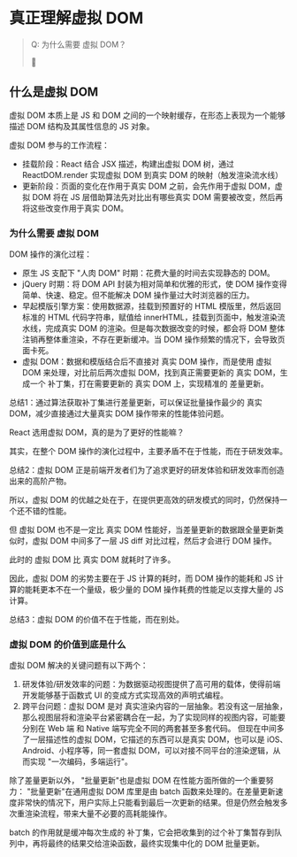
# 真正理解虚拟 DOM

> Q: 为什么需要 虚拟 DOM？
>
> 🤔

## 什么是虚拟 DOM

虚拟 DOM 本质上是 JS 和 DOM 之间的一个映射缓存，在形态上表现为一个能够描述 DOM 结构及其属性信息的 JS 对象。

虚拟 DOM 参与的工作流程：
- 挂载阶段：React 结合 JSX 描述，构建出虚拟 DOM 树，通过 ReactDOM.render 实现虚拟 DOM 到真实 DOM 的映射（触发渲染流水线）
- 更新阶段：页面的变化在作用于真实 DOM 之前，会先作用于虚拟 DOM，虚拟 DOM 将在 JS 层借助算法先对比出有哪些真实 DOM 需要被改变，然后再将这些改变作用于真实 DOM。

### 为什么需要 虚拟 DOM

DOM 操作的演化过程：
- 原生 JS 支配下 "人肉 DOM" 时期：花费大量的时间去实现静态的 DOM。
- jQuery 时期：将 DOM API 封装为相对简单和优雅的形式，使 DOM 操作变得简单、快速、稳定。但不能解决 DOM 操作量过大时浏览器的压力。
- 早起模版引擎方案：使用数据源，挂载到预置好的 HTML 模版里，然后返回标准的 HTML 代码字符串，赋值给 innerHTML，挂载到页面中，触发渲染流水线，完成真实 DOM 的渲染。但是每次数据改变的时候，都会将 DOM 整体注销再整体重渲染，不存在更新缓冲。当 DOM 操作频繁的情况下，会导致页面卡死。
- 虚拟 DOM：数据和模版结合后不直接对 真实 DOM 操作，而是使用 虚拟 DOM 来处理，对比前后两次虚拟 DOM，找到真正需要更新的 真实 DOM，生成一个 补丁集，打在需要更新的 真实 DOM 上，实现精准的 差量更新。

总结1：通过算法获取补丁集进行差量更新，可以保证批量操作最少的 真实 DOM，减少直接通过大量真实 DOM 操作带来的性能体验问题。

React 选用虚拟 DOM，真的是为了更好的性能嘛？

其实，在整个 DOM 操作的演化过程中，主要矛盾不在于性能，而在于研发效率。

总结2：虚拟 DOM 正是前端开发者们为了追求更好的研发体验和研发效率而创造出来的高阶产物。

所以，虚拟 DOM 的优越之处在于，在提供更高效的研发模式的同时，仍然保持一个还不错的性能。

但 虚拟 DOM 也不是一定比 真实 DOM 性能好，当差量更新的数据跟全量更新类似时，虚拟 DOM 中间多了一层 JS diff 对比过程，然后才会进行 DOM 操作。

此时的 虚拟 DOM 比 真实 DOM 就耗时了许多。

因此，虚拟 DOM 的劣势主要在于 JS 计算的耗时，而 DOM 操作的能耗和 JS 计算的能耗更本不在一个量级，极少量的 DOM 操作耗费的性能足以支撑大量的 JS 计算。

总结3：虚拟 DOM 的价值不在于性能，而在别处。

### 虚拟 DOM 的价值到底是什么

虚拟 DOM 解决的关键问题有以下两个：
1. 研发体验/研发效率的问题：为数据驱动视图提供了高可用的载体，使得前端开发能够基于函数式 UI 的变成方式实现高效的声明式编程。
2. 跨平台问题：虚拟 DOM 是对 真实渲染内容的一层抽象。若没有这一层抽象，那么视图层将和渲染平台紧密耦合在一起，为了实现同样的视图内容，可能要分别在 Web 端 和 Native 端写完全不同的两套甚至多套代码。
但现在中间多了一层描述性的虚拟 DOM，它描述的东西可以是真实 DOM，也可以是 iOS、Android、小程序等，同一套虚拟 DOM，可以对接不同平台的渲染逻辑，从而实现 "一次编码，多端运行"。

除了差量更新以外， "批量更新"也是虚拟 DOM 在性能方面所做的一个重要努力： "批量更新"在通用虚拟 DOM 库里是由 batch 函数来处理的。在差量更新速度非常快的情况下，用户实际上只能看到最后一次更新的结果。但是仍然会触发多次重渲染流程，带来大量不必要的高耗能操作。

batch 的作用就是缓冲每次生成的 补丁集，它会把收集到的过个补丁集暂存到队列中，再将最终的结果交给渲染函数，最终实现集中化的 DOM 批量更新。
